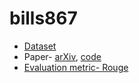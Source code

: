 # bills867

* [Dataset](https://datahub.io/akornilo/billsum#data)
* Paper- [arXiv](https://arxiv.org/pdf/1910.00523.pdf), [code](https://github.com/FiscalNote/BillSum)
* [Evaluation metric- Rouge](https://github.com/pcyin/PyRouge)
